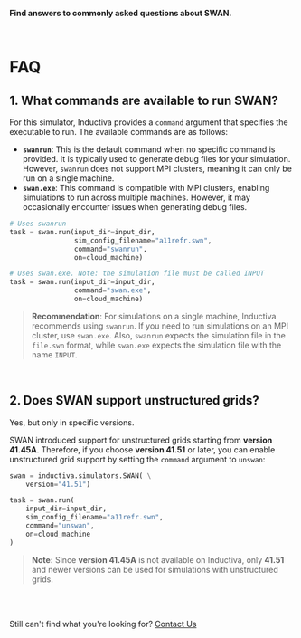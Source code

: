 **Find answers to commonly asked questions about SWAN.**

<br>

# FAQ

## 1. What commands are available to run SWAN?
For this simulator, Inductiva provides a `command` argument that specifies the executable to run. The available commands are as follows:
- **`swanrun`**: This is the default command when no specific command is provided. It is typically used to generate debug files for your simulation. However, `swanrun` does not support MPI clusters, meaning it can only be run on a single machine.
- **`swan.exe`**: This command is compatible with MPI clusters, enabling simulations to run across multiple machines. However, it may occasionally encounter issues when generating debug files.

```python
# Uses swanrun
task = swan.run(input_dir=input_dir,
                sim_config_filename="a11refr.swn",
                command="swanrun",
                on=cloud_machine)

# Uses swan.exe. Note: the simulation file must be called INPUT
task = swan.run(input_dir=input_dir,
                command="swan.exe",
                on=cloud_machine)
```

> **Recommendation**: For simulations on a single machine, Inductiva recommends using
`swanrun`. If you need to run simulations on an MPI cluster, use `swan.exe`.
Also, `swanrun` expects the simulation file in the `file.swn` format, while
`swan.exe` expects the simulation file with the name `INPUT`.

<br>

## 2. Does SWAN support unstructured grids?

Yes, but only in specific versions.

SWAN introduced support for unstructured grids starting from **version 41.45A**.
Therefore, if you choose **version 41.51** or later, you can enable unstructured
grid support by setting the `command` argument to `unswan`:

```python
swan = inductiva.simulators.SWAN( \
    version="41.51")

task = swan.run(
    input_dir=input_dir,
    sim_config_filename="a11refr.swn",
    command="unswan",
    on=cloud_machine
)
```

> **Note:** Since **version 41.45A** is not available on Inductiva, only **41.51** and newer versions can be used for simulations with unstructured grids.

<br>
<br>

Still can't find what you're looking for? [Contact Us](mailto:support@inductiva.ai)
